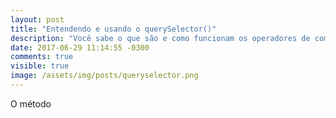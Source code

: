 ```yaml
---
layout: post
title: "Entendendo e usando o querySelector()"
description: "Você sabe o que são e como funcionam os operadores de comparação no JavaScript?"
date: 2017-06-29 11:14:55 -0300
comments: true
visible: true
image: /assets/img/posts/queryselector.png
---
```


O método 
